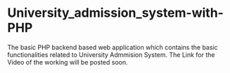 # University_admission_system-with-PHP

The basic PHP backend based web application which contains the basic functionalities related to University Admmision System.
The Link for the Video of the working will be posted soon.
